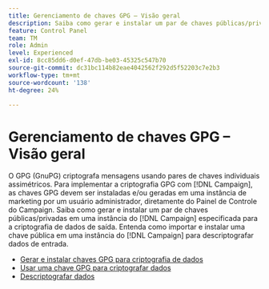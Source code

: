 ```yaml
---
title: Gerenciamento de chaves GPG – Visão geral
description: Saiba como gerar e instalar um par de chaves públicas/privadas em uma instância do  [!DNL Campaign]  especificada para a criptografia de dados de saída. Entenda como importar e instalar uma chave pública em uma instância do  [!DNL Campaign]  para descriptografar dados de entrada.
feature: Control Panel
team: TM
role: Admin
level: Experienced
exl-id: 8cc85dd6-d0ef-47db-be03-45325c547b70
source-git-commit: dc31bc114b82eae4042562f292d5f52203c7e2b3
workflow-type: tm+mt
source-wordcount: '138'
ht-degree: 24%

---
```


# Gerenciamento de chaves GPG – Visão geral

O GPG (GnuPG) criptografa mensagens usando pares de chaves individuais assimétricos. Para implementar a criptografia GPG com [!DNL Campaign], as chaves GPG devem ser instaladas e/ou geradas em uma instância de marketing por um usuário administrador, diretamente do Painel de Controle do Campaign.
Saiba como gerar e instalar um par de chaves públicas/privadas em uma instância do [!DNL Campaign] especificada para a criptografia de dados de saída. Entenda como importar e instalar uma chave pública em uma instância do [!DNL Campaign] para descriptografar dados de entrada.

* [Gerar e instalar chaves GPG para criptografia de dados](./generate-and-install-gpg-keys-for-data-encryption.md)
* [Usar uma chave GPG para criptografar dados](./use-a-gpg-key-to-encrypt-data.md)
* [Descriptografar dados](./decrypt-data.md)
